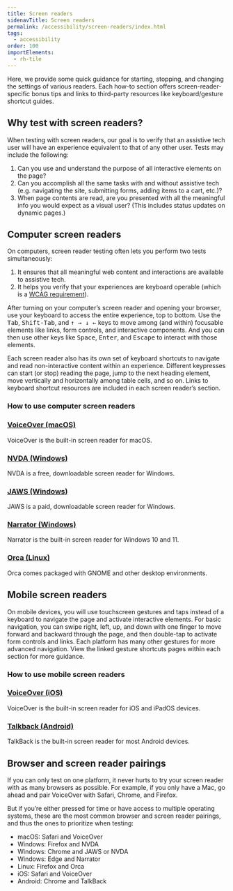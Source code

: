 ```yaml
---
title: Screen readers
sidenavTitle: Screen readers
permalink: /accessibility/screen-readers/index.html
tags:
  - accessibility
order: 100
importElements:
  - rh-tile
---
```


<link rel="stylesheet"
      data-helmet
      href="/assets/packages/@rhds/elements/elements/rh-tile/rh-tile-lightdom.css">

<style>
  rh-tile [slot="headline"] {
    font-weight: var(--rh-font-weight-heading-bold, 700);
  }
</style>

Here, we provide some quick guidance for starting, stopping, and changing the settings of various readers. Each how-to section offers screen-reader-specific bonus tips and links to third-party resources like keyboard/gesture shortcut guides.

## Why test with screen readers?

When testing with screen readers, our goal is to verify that an assistive tech user will have an experience equivalent to that of any other user. Tests may include the following:

1. Can you use and understand the purpose of all interactive elements on the page?
2. Can you accomplish all the same tasks with and without assistive tech (e.g. navigating the site, submitting forms, adding items to a cart, etc.)?
3. When page contents are read, are you presented with all the meaningful info you would expect as a visual user? (This includes status updates on dynamic pages.)

## Computer screen readers

On computers, screen reader testing often lets you perform two tests simultaneously:

1. It ensures that all meaningful web content and interactions are available to assistive tech.
2. It helps you verify that your experiences are keyboard operable (which is a [WCAG requirement](https://www.w3.org/WAI/WCAG21/Understanding/keyboard-accessible.html)).

After turning on your computer’s screen reader and opening your browser, use your keyboard to access the entire experience, top to bottom. Use the <kbd>Tab</kbd>, <kbd>Shift-Tab</kbd>, and <kbd>↑ → ↓ ←</kbd> keys to move among (and within) focusable elements like links, form controls, and interactive components. And you can then use other keys like <kbd>Space</kbd>, <kbd>Enter</kbd>, and <kbd>Escape</kbd> to interact with those elements.

Each screen reader also has its own set of keyboard shortcuts to navigate and read non-interactive content within an experience. Different keypresses can start (or stop) reading the page, jump to the next heading element, move vertically and horizontally among table cells, and so on. Links to keyboard shortcut resources are included in each screen reader’s section.

### How to use computer screen readers

<nav class="grid xs-two-columns sm-three-columns">
  <rh-tile compact="">
    <h3 slot="headline"><a href="/accessibility/screen-readers-computer/#voiceover-(macos)">VoiceOver (macOS)</a></h3>
    VoiceOver is the built-in screen reader for macOS.
  </rh-tile>
  <rh-tile compact="">
    <h3 slot="headline"><a href="/accessibility/screen-readers-computer/#nvda-(windows)">NVDA (Windows)</a></h3>
    NVDA is a free, downloadable screen reader for Windows. 
  </rh-tile>
  <rh-tile compact="">
    <h3 slot="headline"><a href="/accessibility/screen-readers-computer/#jaws-(windows)">JAWS (Windows)</a></h3>
    JAWS is a paid, downloadable screen reader for Windows.
  </rh-tile>
  <rh-tile compact="">
    <h3 slot="headline"><a href="/accessibility/screen-readers-computer/#narrator-(windows)">Narrator (Windows)</a></h3>
    Narrator is the built-in screen reader for Windows 10 and 11.
  </rh-tile>
  <rh-tile compact="">
    <h3 slot="headline"><a href="/accessibility/screen-readers-computer/#orca-(linux)">Orca (Linux)</a></h3>
    Orca comes packaged with GNOME and other desktop environments.
  </rh-tile>
</nav>

## Mobile screen readers

On mobile devices, you will use touchscreen gestures and taps instead of a keyboard to navigate the page and activate interactive elements.
For basic navigation, you can swipe right, left, up, and down with one finger to move forward and backward through the page, and then double-tap to activate form controls and links. Each platform has many other gestures for more advanced navigation. View the linked gesture shortcuts pages within each section for more guidance.

### How to use mobile screen readers

<nav class="grid xs-two-columns sm-three-columns">
  <rh-tile compact="">
    <h3 slot="headline"><a href="/accessibility/screen-readers-mobile/#voiceover-(ios)">VoiceOver (iOS)</a></h3>
    VoiceOver is the built-in screen reader for iOS and iPadOS devices.
  </rh-tile>
  <rh-tile compact="">
    <h3 slot="headline"><a href="/accessibility/screen-readers-mobile/#talkback-(android)">Talkback (Android)</a></h3>
    TalkBack is the built-in screen reader for most Android devices.
  </rh-tile>
</nav>

## Browser and screen reader pairings

If you can only test on one platform, it never hurts to try your screen reader with as many browsers as possible. For example, if you only have a Mac, go ahead and pair VoiceOver with Safari, Chrome, and Firefox.

But if you’re either pressed for time or have access to multiple operating systems, these are the most common browser and screen reader pairings, and thus the ones to prioritize when testing:

- macOS: Safari and VoiceOver
- Windows: Firefox and NVDA
- Windows: Chrome and JAWS or NVDA
- Windows: Edge and Narrator
- Linux: Firefox and Orca
- iOS: Safari and VoiceOver
- Android: Chrome and TalkBack
